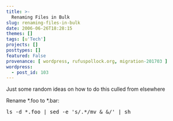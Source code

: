 ```yaml
---
title: >-
  Renaming Files in Bulk
slug: renaming-files-in-bulk
date: 2006-06-26T18:28:15
themes: []
tags: [u'Tech']
projects: []
posttypes: []
featured: False
provenance: [ wordpress, rufuspollock.org, migration-201703 ]
wordpress:
  - post_id: 103
---
```


Just some random ideas on how to do this culled from elsewhere

Rename *.foo to *.bar:

<pre>
ls -d *.foo | sed -e 's/.*/mv & &/' | sh
</pre>

